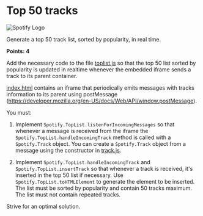Top 50 tracks
=============
![Spotify Logo](../resources/spotify-logo.png)

Generate a top 50 track list, sorted by popularity, in real time.

**Points: 4**

Add the necessary code to the file [toplist.js](./js/toplist.js) so that the top 50 list sorted by popularity is updated in realtime whenever the embedded iframe sends a track to its parent container.

[index.html](./index.html) contains an iframe that periodically emits messages with tracks information to its parent using postMessage (https://developer.mozilla.org/en-US/docs/Web/API/window.postMessage).

You must:

1) Implement ```Spotify.TopList.listenForIncomingMessages``` so that whenever a message is received from the iframe the ```Spotify.TopList.handleIncomingTrack``` method is called with a ```Spotify.Track``` object. You can create a ```Spotify.Track``` object from a message using the constructor in [track.js](./js/track.js).

2) Implement ```Spotify.TopList.handleIncomingTrack``` and ```Spotify.TopList.insertTrack``` so that whenever a track is received, it's inserted in the top 50 list if necessary. Use ```Spotify.TopList.toHTMLElement``` to generate the element to be inserted. The list must be sorted by popularity and contain 50 tracks maximum. The list must not contain repeated tracks.

Strive for an optimal solution.
